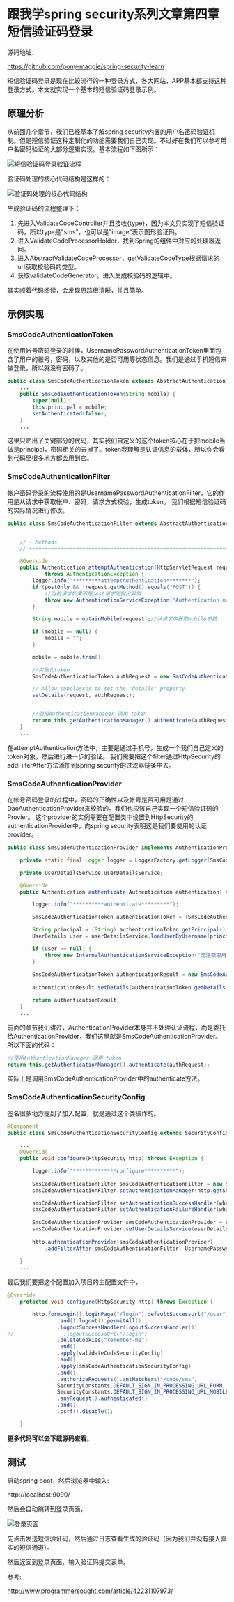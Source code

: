 # 跟我学spring security系列文章第四章 短信验证码登录

源码地址:

https://github.com/pony-maggie/spring-security-learn

短信验证码登录是现在比较流行的一种登录方式，各大网站，APP基本都支持这种登录方式。本文就实现一个基本的短信验证码登录示例。

## 原理分析

从前面几个章节，我们已经基本了解spring security内置的用户名密码验证机制。但是短信验证这种定制化的功能需要我们自己实现。不过好在我们可以参考用户名密码验证的大部分逻辑实现。基本流程如下图所示： 


![短信验证码登录验证流程](./images/validate.png)

验证码处理的核心代码结构是这样的：

![验证码处理的核心代码结构](./images/code_structure.png)


生成验证码的流程整理下：

1. 先进入ValidateCodeController并且接收{type}，因为本文只实现了短信验证码，所以type是"sms"，也可以是"image"表示图形验证码。
2. 进入ValidateCodeProcessorHolder，找到Spring的组件中对应的处理器返回。
3. 进入AbstractValidateCodeProcessor，getValidateCodeType根据请求的url获取校验码的类型。
4. 获取validateCodeGenerator，进入生成校验码的逻辑中。

其实顺着代码阅读，会发现思路很清晰，并且简单。

## 示例实现

### SmsCodeAuthenticationToken

在使用帐号密码登录的时候，UsernamePasswordAuthenticationToken里面包含了用户的帐号，密码，以及其他的是否可用等状态信息。我们是通过手机短信来做登录，所以就没有密码了。

```java
public class SmsCodeAuthenticationToken extends AbstractAuthenticationToken {
	...
	public SmsCodeAuthenticationToken(String mobile) {
		super(null);
		this.principal = mobile;
		setAuthenticated(false);
	}
    ...
```

这里只贴出了关键部分的代码，其实我们自定义的这个token核心在于把mobile当做是principal，密码相关的去掉了。token我理解是认证信息的载体，所以你会看到代码里很多地方都会用到它。


### SmsCodeAuthenticationFilter

帐户密码登录的流程使用的是UsernamePasswordAuthenticationFilter，它的作用是从请求中获取帐户、密码，请求方式校验，生成token。 我们根据短信验证码的实际情况进行修改。

```java
public class SmsCodeAuthenticationFilter extends AbstractAuthenticationProcessingFilter {


	// ~ Methods
	// ========================================================================================================

	@Override
	public Authentication attemptAuthentication(HttpServletRequest request, HttpServletResponse response)
			throws AuthenticationException {
		logger.info("*********attemptAuthentication********");
		if (postOnly && !request.getMethod().equals("POST")) {
			//当前请求如果不是post请求则抛出异常
			throw new AuthenticationServiceException("Authentication method not supported: " + request.getMethod());
		}

		String mobile = obtainMobile(request);//从请求中获取mobile参数

		if (mobile == null) {
			mobile = "";
		}

		mobile = mobile.trim();

		//实例化token
		SmsCodeAuthenticationToken authRequest = new SmsCodeAuthenticationToken(mobile);

		// Allow subclasses to set the "details" property
		setDetails(request, authRequest);


		//使用AuthenticationManager 调用 token
		return this.getAuthenticationManager().authenticate(authRequest);
	}
	...
```

在attemptAuthentication方法中，主要是通过手机号，生成一个我们自己定义的token对象，然后进行进一步的验证。 我们需要把这个filter通过HttpSecurity的addFilterAfter方法添加到spring security的过滤器链条中去。


### SmsCodeAuthenticationProvider 

在帐号密码登录的过程中，密码的正确性以及帐号是否可用是通过DaoAuthenticationProvider来校验的。我们也应该自己实现一个短信验证码的Provier。
这个provider的实例需要在配置类中设置到HttpSecurity的authenticationProvider中，向spring security表明这是我们要使用的认证provider。


```java
public class SmsCodeAuthenticationProvider implements AuthenticationProvider {

	private static final Logger logger = LoggerFactory.getLogger(SmsCodeAuthenticationProvider.class);

	private UserDetailsService userDetailsService;

	@Override
	public Authentication authenticate(Authentication authentication) throws AuthenticationException {

		logger.info("**********authenticate*********");

		SmsCodeAuthenticationToken authenticationToken = (SmsCodeAuthenticationToken) authentication;

		String principal = (String) authenticationToken.getPrincipal();//token中的手机号
		UserDetails user = userDetailsService.loadUserByUsername(principal);//根据手机号拿到对应的UserDetails

		if (user == null) {
			throw new InternalAuthenticationServiceException("无法获取用户信息");
		}
		
		SmsCodeAuthenticationToken authenticationResult = new SmsCodeAuthenticationToken(user, user.getAuthorities());
		
		authenticationResult.setDetails(authenticationToken.getDetails());

		return authenticationResult;
	}
	...
```

前面的章节我们讲过，AuthenticationProvider本身并不处理认证流程，而是委托给AuthenticationProvider，我们这里就是SmsCodeAuthenticationProvider。所以下面的代码：

```java
//使用AuthenticationManager 调用 token
return this.getAuthenticationManager().authenticate(authRequest);
```

实际上是调用SmsCodeAuthenticationProvider中的authenticate方法。


### SmsCodeAuthenticationSecurityConfig

签名很多地方提到了加入配置，就是通过这个类操作的。

```java
@Component
public class SmsCodeAuthenticationSecurityConfig extends SecurityConfigurerAdapter<DefaultSecurityFilterChain, HttpSecurity> {

    ...
	@Override
	public void configure(HttpSecurity http) throws Exception {

		logger.info("**************configure**********");
		
		SmsCodeAuthenticationFilter smsCodeAuthenticationFilter = new SmsCodeAuthenticationFilter();
		smsCodeAuthenticationFilter.setAuthenticationManager(http.getSharedObject(AuthenticationManager.class));

		smsCodeAuthenticationFilter.setAuthenticationSuccessHandler(whaleAuthenticationSuccessHandler);
		smsCodeAuthenticationFilter.setAuthenticationFailureHandler(whaleAuthenticationFailureHandler);
		
		SmsCodeAuthenticationProvider smsCodeAuthenticationProvider = new SmsCodeAuthenticationProvider();
		smsCodeAuthenticationProvider.setUserDetailsService(userDetailsService);
		
		http.authenticationProvider(smsCodeAuthenticationProvider)
			.addFilterAfter(smsCodeAuthenticationFilter, UsernamePasswordAuthenticationFilter.class);
		
	}
	...
```

最后我们要把这个配置加入项目的主配置文件中，

```java
@Override
    protected void configure(HttpSecurity http) throws Exception {

        http.formLogin().loginPage("/login").defaultSuccessUrl("/user").permitAll()
                .and().logout().permitAll()
                .logoutSuccessHandler(logoutSuccessHandler())
//                .logoutSuccessUrl("/login")
                .deleteCookies("remember-me")
                .and()
                .apply(validateCodeSecurityConfig)
                .and()
                .apply(smsCodeAuthenticationSecurityConfig)
                .and()
                .authorizeRequests().antMatchers("/code/sms",
                SecurityConstants.DEFAULT_SIGN_IN_PROCESSING_URL_FORM,
                SecurityConstants.DEFAULT_SIGN_IN_PROCESSING_URL_MOBILE).permitAll()
                .anyRequest().authenticated()
                .and()
                .csrf().disable();

    }

```


**更多代码可以去下载源码查看**。

## 测试

启动spring boot，然后浏览器中输入:

http://localhost:9090/

然后会自动跳转到登录页面，

![登录页面](./images/login.jpg)

先点击发送短信验证码，然后通过日志查看生成的验证码（因为我们并没有接入真实的短信通道）。

然后返回到登录页面，输入验证码提交表单。


参考:

http://www.programmersought.com/article/42231107973/
